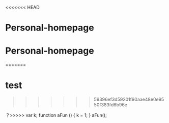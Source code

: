 <<<<<<< HEAD
# Personal-homepage
# Personal-homepage
=======

# test
>>>>>>> 59396ef3d59201f90aae48e0e9550f383fd6b96e

？>>>>>  var k;
        function aFun () {
          k = 1;
        }
        aFun();
    
